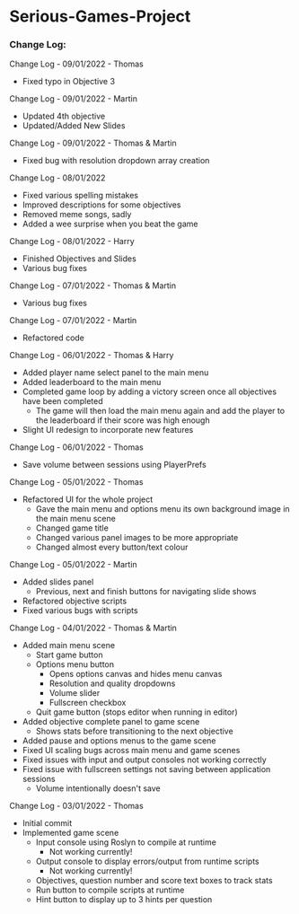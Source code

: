 # Serious-Games-Project
 
### Change Log:

Change Log - 09/01/2022 - Thomas
- Fixed typo in Objective 3

Change Log - 09/01/2022 - Martin
- Updated 4th objective
- Updated/Added New Slides

Change Log - 09/01/2022 - Thomas & Martin 
- Fixed bug with resolution dropdown array creation

Change Log - 08/01/2022
- Fixed various spelling mistakes
- Improved descriptions for some objectives
- Removed meme songs, sadly
- Added a wee surprise when you beat the game 

Change Log - 08/01/2022 - Harry
- Finished Objectives and Slides
- Various bug fixes

Change Log - 07/01/2022 - Thomas & Martin 
- Various bug fixes 

Change Log - 07/01/2022 - Martin
- Refactored code

Change Log - 06/01/2022 - Thomas & Harry
- Added player name select panel to the main menu 
- Added leaderboard to the main menu 
- Completed game loop by adding a victory screen once all objectives have been completed 
	- The game will then load the main menu again and add the player to the leaderboard if their score was high enough
- Slight UI redesign to incorporate new features

Change Log - 06/01/2022 - Thomas
- Save volume between sessions using PlayerPrefs

Change Log - 05/01/2022 - Thomas 
- Refactored UI for the whole project
	- Gave the main menu and options menu its own background image in the main menu scene
	- Changed game title 
	- Changed various panel images to be more appropriate
	- Changed almost every button/text colour

Change Log - 05/01/2022 - Martin 
- Added slides panel
	- Previous, next and finish buttons for navigating slide shows
- Refactored objective scripts 
- Fixed various bugs with scripts

Change Log - 04/01/2022 - Thomas & Martin
- Added main menu scene 
	- Start game button 
	- Options menu button
		- Opens options canvas and hides menu canvas 
		- Resolution and quality dropdowns
		- Volume slider
		- Fullscreen checkbox
	- Quit game button (stops editor when running in editor)
- Added objective complete panel to game scene 
	- Shows stats before transitioning to the next objective 
- Added pause and options menus to the game scene 
- Fixed UI scaling bugs across main menu and game scenes 
- Fixed issues with input and output consoles not working correctly
- Fixed issue with fullscreen settings not saving between application sessions
	- Volume intentionally doesn't save

Change Log - 03/01/2022 - Thomas
- Initial commit
- Implemented game scene
	- Input console using Roslyn to compile at runtime
		- Not working currently!
	- Output console to display errors/output from runtime scripts
		- Not working currently!
	- Objectives, question number and score text boxes to track stats
	- Run button to compile scripts at runtime 
	- Hint button to display up to 3 hints per question 